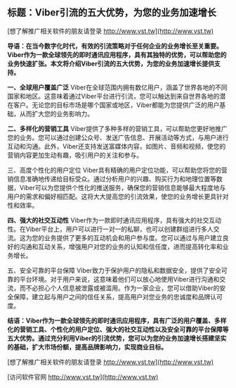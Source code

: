 ## **标题：Viber引流的五大优势，为您的业务加速增长**

[想了解推广相关软件的朋友请登录 http://www.vst.tw](http://www.vst.tw)

**导语：在当今数字化时代，有效的引流策略对于任何企业的业务增长至关重要。Viber作为一款全球领先的即时通讯应用程序，具有其独特的优势，可以帮助您的业务快速扩张。本文将介绍Viber引流的五大优势，为您的业务加速增长提供支持。**

**一、全球用户覆盖广泛**
Viber在全球范围内拥有数亿用户，涵盖了世界各地的不同国家和地区。这意味着通过Viber平台进行引流，您可以触达到来自世界各地的潜在客户。无论您的目标市场是哪个国家或地区，Viber都能为您提供广泛的用户基础，从而扩大您的业务影响力。

**二、多样化的营销工具**
Viber提供了多种多样的营销工具，可以帮助您更好地推广您的业务。您可以通过创建公众号、发送广告信息、开展活动等方式，与用户进行互动和沟通。此外，Viber还支持发送富媒体内容，如图片、音频和视频，使您的营销内容更加生动有趣，吸引用户的关注和参与。

三、高度个性化的用户定位
Viber具有精确的用户定位功能，可以帮助您将您的营销信息准确地传递给目标受众。通过分析用户的兴趣、购买行为和地理位置等数据，Viber可以为您提供个性化的推送服务，确保您的营销信息能够最大程度地与用户的需求和偏好相匹配。这将大大提高您的引流效果，使您的业务增长更具针对性和效率。

**四、强大的社交互动性**
Viber作为一款即时通讯应用程序，具有强大的社交互动性。在Viber平台上，用户可以进行一对一的私聊，也可以创建群组进行多人交流。这为您的业务提供了更多的互动机会和用户参与度。您可以通过与用户建立良好的沟通和互动关系，增强用户对您的业务的认知和信任度，进而提高转化率和业务增长。

五、安全可靠的平台保障
Viber致力于保护用户的隐私和数据安全，提供了安全可靠的平台环境。对于用户来说，这意味着他们可以放心地使用Viber进行沟通和交流，而不必担心个人信息被泄露或被滥用。作为一家企业，您可以借助Viber的安全保障，建立起与用户之间的信任关系，提高用户对您业务的忠诚度和品牌认可度。

**结语：Viber作为一款全球领先的即时通讯应用程序，具有广泛的用户覆盖、多样化的营销工具、个性化的用户定位、强大的社交互动性以及安全可靠的平台保障等五大优势。通过充分利用Viber的引流优势，您可以为您的业务加速增长搭建坚实的基础，扩大市场份额，提高品牌影响力，实现商业目标。**

[想了解推广相关软件的朋友请登录 http://www.vst.tw](http://www.vst.tw)


[访问软件官网 http://www.vst.tw](http://www.vst.tw)
